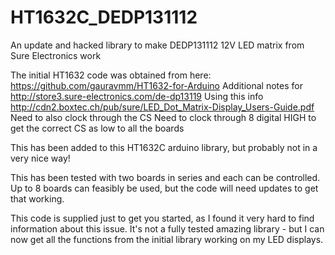 # HT1632C_DEDP131112
An update and hacked library to make DEDP131112 12V LED matrix from Sure Electronics work

The initial HT1632 code was obtained from here:
  https://github.com/gauravmm/HT1632-for-Arduino
  Additional notes for http://store3.sure-electronics.com/de-dp13119
  Using this info
  http://cdn2.boxtec.ch/pub/sure/LED_Dot_Matrix-Display_Users-Guide.pdf
  Need to also clock through the CS
  Need to clock through 8 digital HIGH to get the correct CS as low to all the boards
  
  This has been added to this HT1632C arduino library, but probably not in a very nice way!
  
  This has been tested with two boards in series and each can be controlled. Up to 8 boards can feasibly be used, but the code will need updates to get that working.
  
  This code is supplied just to get you started, as I found it very hard to find information about this issue. It's not a fully tested amazing library - but I can now get all the functions from the initial library working on my LED displays.
  

